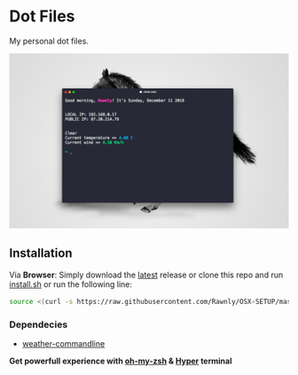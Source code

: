 # Dot Files
My personal dot files.

![alt](screenshot.png)

## Installation
<!-- 

Via **Node.js**:
```bash
	npm install OSX-SETUP 
```

-->
Via **Browser**: 
Simply download the [latest][lat] release or clone this repo and run [install.sh][installation] or run the following line:
```bash
source <(curl -s https://raw.githubusercontent.com/Rawnly/OSX-SETUP/master/install.sh)

```

### Dependecies
* [weather-commandline](http://github.com/rawnly/weather-commandline)

**Get powerfull experience with [oh-my-zsh](https://github.com/robbyrussell/oh-my-zsh) & [Hyper](http://hyper.is) terminal**

[installation]: https://github.com/Rawnly/OSX-SETUP/blob/master/install.sh
[lat]: https://github.com/Rawnly/OSX-SETUP/releases/
[me]: https://www.github.com/Rawnly/
